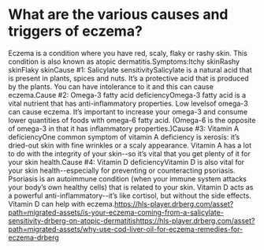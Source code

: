 # What are the various causes and triggers of eczema?

Eczema is a condition where you have red, scaly, flaky or rashy skin. This condition is also known as atopic dermatitis.Symptoms:Itchy skinRashy skinFlaky skinCause #1: Salicylate sensitivitySalicylate is a natural acid that is present in plants, spices and nuts. It’s a protective acid that is produced by the plants. You can have intolerance to it and this can cause eczema.Cause #2: Omega-3 fatty acid deficiencyOmega-3 fatty acid is a vital nutrient that has anti-inflammatory properties. Low levelsof omega-3 can cause eczema. It’s important to increase your omega-3 and consume lower quantities of foods with omega-6 fatty acid. (Omega-6 is the opposite of omega-3 in that it has inflammatory properties.)Cause #3: Vitamin A deficiencyOne common symptom of vitamin A deficiency is xerosis: it’s dried-out skin with fine wrinkles or a scaly appearance. Vitamin A has a lot to do with the integrity of your skin--so it’s vital that you get plenty of it for your skin health.Cause #4: Vitamin D deficiencyVitamin D is also vital for your skin health--especially for preventing or counteracting psoriasis. Psoriasis is an autoimmune condition (when your immune system attacks your body’s own healthy cells) that is related to your skin. Vitamin D acts as a powerful anti-inflammatory--it’s like cortisol, but without the side effects. Vitamin D can help with eczema.https://hls-player.drberg.com/asset?path=migrated-assets/is-your-eczema-coming-from-a-salicylate-sensitivity-drberg-on-atopic-dermatitishttps://hls-player.drberg.com/asset?path=migrated-assets/why-use-cod-liver-oil-for-eczema-remedies-for-eczema-drberg